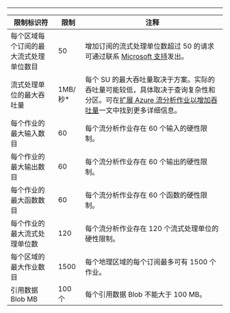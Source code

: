 ---
| 限制标识符 | 限制 | 注释 |
| --- | --- | --- |
| 每个区域每个订阅的最大流式处理单位数目 | 50 | 增加订阅的流式处理单位数超过 50 的请求可通过联系 [Microsoft 支持](https://support.microsoft.com/zh-cn)发出。 |
| 流式处理单位的最大吞吐量 | 1MB/秒* | 每个 SU 的最大吞吐量取决于方案。实际的吞吐量可能较低，具体取决于查询复杂性和分区。可在[扩展 Azure 流分析作业以增加吞吐量](/documentation/articles/stream-analytics-scale-jobs/)一文中找到更多详细信息。 |
| 每个作业的最大输入数目 | 60 | 每个流分析作业存在 60 个输入的硬性限制。 |
| 每个作业的最大输出数目 | 60 | 每个流分析作业存在 60 个输出的硬性限制。 |
| 每个作业的最大函数数目 | 60 | 每个流分析作业存在 60 个函数的硬性限制。 |
| 每个作业的最大流式处理单位数 |120 |每个流分析作业存在 120 个流式处理单位的硬性限制。 |
| 每个区域的最大作业数目 | 1500 | 每个地理区域的每个订阅最多可有 1500 个作业。 |
| 引用数据 Blob MB | 100 个 | 每个引用数据 Blob 不能大于 100 MB。 |

<!--Update_Description:add the Max stream process quantity and reference Blob limitation-->